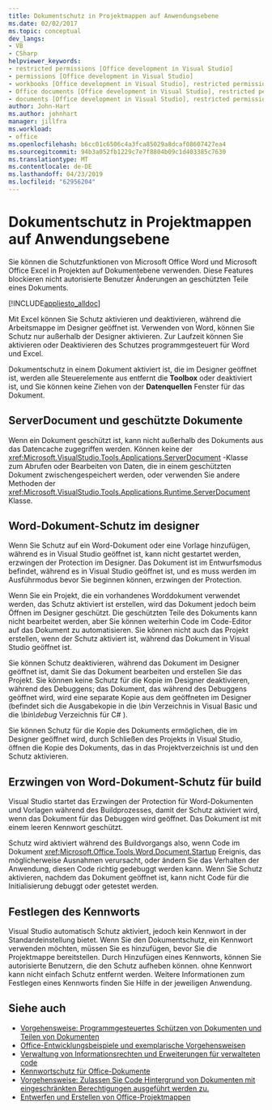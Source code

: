 ```yaml
---
title: Dokumentschutz in Projektmappen auf Anwendungsebene
ms.date: 02/02/2017
ms.topic: conceptual
dev_langs:
- VB
- CSharp
helpviewer_keywords:
- restricted permissions [Office development in Visual Studio]
- permissions [Office development in Visual Studio]
- workbooks [Office development in Visual Studio], restricted permissions
- Office documents [Office development in Visual Studio], restricted permissions
- documents [Office development in Visual Studio], restricted permissions
author: John-Hart
ms.author: johnhart
manager: jillfra
ms.workload:
- office
ms.openlocfilehash: b6cc01c6506c4a3fca85029a8dcaf08607427ea4
ms.sourcegitcommit: 94b3a052fb1229c7e7f8804b09c1d403385c7630
ms.translationtype: MT
ms.contentlocale: de-DE
ms.lasthandoff: 04/23/2019
ms.locfileid: "62956204"
---
```

# <a name="document-protection-in-document-level-solutions"></a>Dokumentschutz in Projektmappen auf Anwendungsebene
  Sie können die Schutzfunktionen von Microsoft Office Word und Microsoft Office Excel in Projekten auf Dokumentebene verwenden. Diese Features blockieren nicht autorisierte Benutzer Änderungen an geschützten Teile eines Dokuments.

 [!INCLUDE[appliesto_alldoc](../vsto/includes/appliesto-alldoc-md.md)]

 Mit Excel können Sie Schutz aktivieren und deaktivieren, während die Arbeitsmappe im Designer geöffnet ist. Verwenden von Word, können Sie Schutz nur außerhalb der Designer aktivieren. Zur Laufzeit können Sie aktivieren oder Deaktivieren des Schutzes programmgesteuert für Word und Excel.

 Dokumentschutz in einem Dokument aktiviert ist, die im Designer geöffnet ist, werden alle Steuerelemente aus entfernt die **Toolbox** oder deaktiviert ist, und Sie können keine Ziehen von der **Datenquellen** Fenster für das Dokument.

## <a name="serverdocument-and-protected-documents"></a>ServerDocument und geschützte Dokumente
 Wenn ein Dokument geschützt ist, kann nicht außerhalb des Dokuments aus das Datencache zugegriffen werden. Können keine der <xref:Microsoft.VisualStudio.Tools.Applications.ServerDocument> -Klasse zum Abrufen oder Bearbeiten von Daten, die in einem geschützten Dokument zwischengespeichert werden, oder verwenden Sie andere Methoden der <xref:Microsoft.VisualStudio.Tools.Applications.Runtime.ServerDocument> Klasse.

## <a name="word-document-protection-in-the-designer"></a>Word-Dokument-Schutz im designer
 Wenn Sie Schutz auf ein Word-Dokument oder eine Vorlage hinzufügen, während es in Visual Studio geöffnet ist, kann nicht gestartet werden, erzwingen der Protection im Designer. Das Dokument ist im Entwurfsmodus befindet, während es in Visual Studio geöffnet ist, und es muss werden im Ausführmodus bevor Sie beginnen können, erzwingen der Protection.

 Wenn Sie ein Projekt, die ein vorhandenes Worddokument verwendet werden, das Schutz aktiviert ist erstellen, wird das Dokument jedoch beim Öffnen im Designer geschützt. Die geschützten Teile des Dokuments kann nicht bearbeitet werden, aber Sie können weiterhin Code im Code-Editor auf das Dokument zu automatisieren. Sie können nicht auch das Projekt erstellen, wenn der Schutz aktiviert ist, während das Dokument in Visual Studio geöffnet ist.

 Sie können Schutz deaktivieren, während das Dokument im Designer geöffnet ist, damit Sie das Dokument bearbeiten und erstellen Sie das Projekt. Sie können keine Schutz für die Kopie im Designer deaktivieren, während des Debuggens; das Dokument, das während des Debuggens geöffnet wird, wird eine separate Kopie aus dem geöffneten im Designer (befindet sich die Ausgabekopie in die *\bin* Verzeichnis in Visual Basic und die *\bin\debug* Verzeichnis für C# ).

 Sie können Schutz für die Kopie des Dokuments ermöglichen, die im Designer geöffnet wird, durch Schließen des Projekts in Visual Studio, öffnen die Kopie des Dokuments, das in das Projektverzeichnis ist und den Schutz aktivieren.

## <a name="enforce-word-document-protection-on-build"></a>Erzwingen von Word-Dokument-Schutz für build
 Visual Studio startet das Erzwingen der Protection für Word-Dokumenten und Vorlagen während des Buildprozesses, damit der Schutz aktiviert wird, wenn das Dokument für das Debuggen wird geöffnet. Das Dokument ist mit einem leeren Kennwort geschützt.

 Schutz wird aktiviert während des Buildvorgangs also, wenn Code im Dokument <xref:Microsoft.Office.Tools.Word.Document.Startup> Ereignis, das möglicherweise Ausnahmen verursacht, oder ändern Sie das Verhalten der Anwendung, diesen Code richtig gedebuggt werden kann. Wenn Sie Schutz aktivieren, nachdem das Dokument geöffnet ist, kann nicht Code für die Initialisierung debuggt oder getestet werden.

## <a name="setting-the-password"></a>Festlegen des Kennworts
 Visual Studio automatisch Schutz aktiviert, jedoch kein Kennwort in der Standardeinstellung bietet. Wenn Sie den Dokumentschutz, ein Kennwort verwenden möchten, müssen Sie es hinzufügen, bevor Sie die Projektmappe bereitstellen. Durch Hinzufügen eines Kennworts, können Sie autorisierte Benutzern, die den Schutz aufheben können. ohne Kennwort kann nicht einfach Schutz entfernt werden. Weitere Informationen zum Festlegen eines Kennworts finden Sie Hilfe in der jeweiligen Anwendung.

## <a name="see-also"></a>Siehe auch
- [Vorgehensweise: Programmgesteuertes Schützen von Dokumenten und Teilen von Dokumenten](../vsto/how-to-programmatically-protect-documents-and-parts-of-documents.md)
- [Office-Entwicklungsbeispiele und exemplarische Vorgehensweisen](../vsto/office-development-samples-and-walkthroughs.md)
- [Verwaltung von Informationsrechten und Erweiterungen für verwalteten code](../vsto/information-rights-management-and-managed-code-extensions-overview.md)
- [Kennwortschutz für Office-Dokumente](../vsto/password-protection-on-office-documents.md)
- [Vorgehensweise: Zulassen Sie Code Hintergrund von Dokumenten mit eingeschränkten Berechtigungen ausgeführt werden zu.](../vsto/how-to-permit-code-to-run-behind-documents-with-restricted-permissions.md)
- [Entwerfen und Erstellen von Office-Projektmappen](../vsto/designing-and-creating-office-solutions.md)
